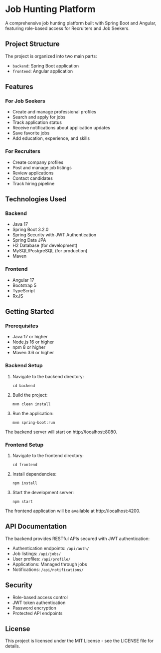 # Job Hunting Platform

A comprehensive job hunting platform built with Spring Boot and Angular, featuring role-based access for Recruiters and Job Seekers.

## Project Structure

The project is organized into two main parts:
- `backend`: Spring Boot application
- `frontend`: Angular application

## Features

### For Job Seekers
- Create and manage professional profiles
- Search and apply for jobs
- Track application status
- Receive notifications about application updates
- Save favorite jobs
- Add education, experience, and skills

### For Recruiters
- Create company profiles
- Post and manage job listings
- Review applications
- Contact candidates
- Track hiring pipeline

## Technologies Used

### Backend
- Java 17
- Spring Boot 3.2.0
- Spring Security with JWT Authentication
- Spring Data JPA
- H2 Database (for development)
- MySQL/PostgreSQL (for production)
- Maven

### Frontend
- Angular 17
- Bootstrap 5
- TypeScript
- RxJS

## Getting Started

### Prerequisites
- Java 17 or higher
- Node.js 16 or higher
- npm 8 or higher
- Maven 3.6 or higher

### Backend Setup
1. Navigate to the backend directory:
   ```
   cd backend
   ```
2. Build the project:
   ```
   mvn clean install
   ```
3. Run the application:
   ```
   mvn spring-boot:run
   ```
The backend server will start on http://localhost:8080.

### Frontend Setup
1. Navigate to the frontend directory:
   ```
   cd frontend
   ```
2. Install dependencies:
   ```
   npm install
   ```
3. Start the development server:
   ```
   npm start
   ```
The frontend application will be available at http://localhost:4200.

## API Documentation

The backend provides RESTful APIs secured with JWT authentication:

- Authentication endpoints: `/api/auth/`
- Job listings: `/api/jobs/`
- User profiles: `/api/profile/`
- Applications: Managed through jobs
- Notifications: `/api/notifications/`

## Security

- Role-based access control
- JWT token authentication
- Password encryption
- Protected API endpoints

## License

This project is licensed under the MIT License - see the LICENSE file for details.
